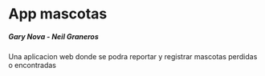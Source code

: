 # App mascotas
##### Gary Nova - Neil Graneros
Una aplicacion web donde se podra reportar y registrar mascotas perdidas o encontradas 
